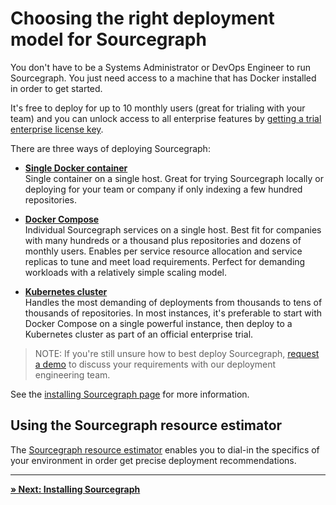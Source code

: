 # Choosing the right deployment model for Sourcegraph

You don't have to be a Systems Administrator or DevOps Engineer to run Sourcegraph. You just need access to a machine that has Docker installed in order to get started.

It's free to deploy for up to 10 monthly users (great for trialing with your team) and you can unlock access to all enterprise features by [getting a trial enterprise license key](https://about.sourcegraph.com/contact/request-demo/?form_submission_source=guides).

There are three ways of deploying Sourcegraph:

- **[Single Docker container](../admin/install/docker.md)**<br/>
Single container on a single host. Great for trying Sourcegraph locally or deploying for your team or company if only indexing a few hundred repositories.

- **[Docker Compose](../admin/install/docker-compose.md)**<br />
Individual Sourcegraph services on a single host. Best fit for companies with many hundreds or a thousand plus repositories and dozens of monthly users. Enables per service resource allocation and service replicas to tune and meet load requirements. Perfect for demanding workloads with a relatively simple scaling model.

- **[Kubernetes cluster](../admin/install/cluster.md)**<br/>
Handles the most demanding of deployments from thousands to tens of thousands of repositories. In most instances, it's preferable to start with Docker Compose on a single powerful instance, then deploy to a Kubernetes cluster as part of an official enterprise trial.

> NOTE: If you're still unsure how to best deploy Sourcegraph, [request a demo](https://about.sourcegraph.com/contact/request-demo/?form_submission_source=guides&utm_source=guides) to discuss your requirements with our deployment engineering team.

See the [installing Sourcegraph page](../admin/index.md) for more information.

## Using the Sourcegraph resource estimator

The [Sourcegraph resource estimator](../admin/install/resource_estimator.md) enables you to dial-in the specifics of your environment in order get precise deployment recommendations.

---

[**» Next: Installing Sourcegraph**](installing_sourcegraph.md)
